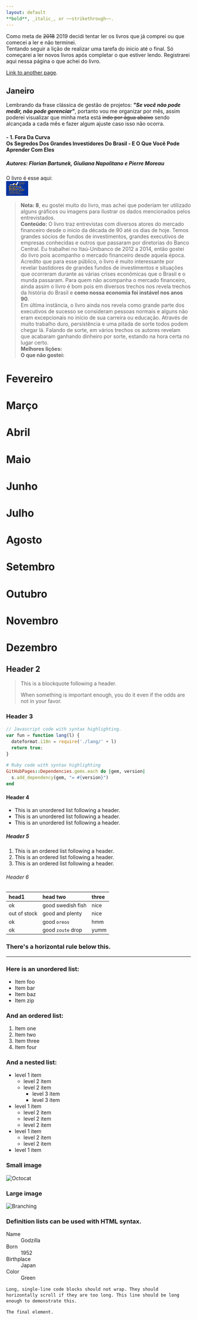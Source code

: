 ```yaml
---
layout: default
**bold**, _italic_, or ~~strikethrough~~.
---
```


Como meta de ~~2018~~ 2019 decidi tentar ler os livros que já comprei ou que comecei a ler e não terminei.
<br>Tentando seguir a lição de realizar uma tarefa do ínicio até o final. Só começarei a ler novos livros após completar o que estiver lendo. Registrarei aqui nessa página o que achei do livro.

[Link to another page](./another-page.html).

## **Janeiro**

Lembrando da frase clássica de gestão de projetos: _**"Se você não pode medir, não pode gerenciar"**_, portanto vou me organizar por mês, assim poderei visualizar que minha meta está ~~indo por água abaixo~~ sendo alcançada a cada mês e fazer algum ajuste caso isso não ocorra.

#### - **1. Fora Da Curva**<br> Os Segredos Dos Grandes Investidores Do Brasil - E O Que Você Pode Aprender Com Eles
##### Autores: Florian Bartunek, Giuliana Napolitano e Pierre Moreau
O livro é esse aqui:<br>
<img src=https://github.com/ealexbarros/livros/blob/master/img/fora_da_curva.png alt="Livro Fora da Curva" width=60 height=40>
> **Nota: 8**, eu gostei muito do livro, mas achei que poderiam ter utilizado alguns gráficos ou imagens para ilustrar os dados mencionados pelos entrevistados. <br>
> **Conteúdo:** O livro traz entrevistas com diversos atores do mercado financeiro desde o inicio da década de 90 até os dias de hoje. Temos grandes sócios de fundos de investimentos, grandes executivos de empresas conhecidas e outros que passaram por diretorias do Banco Central. Eu trabalhei no Itaú-Unibanco de 2012 a 2014, então gostei do livro pois acompanho o mercado financeiro desde aquela época. Acredito que para esse público, o livro é muito interessante por revelar bastidores de grandes fundos de investimentos e situações que ocorreram durante as várias crises econômicas que o Brasil e o munda passaram. Para quem não acompanha o mercado financeiro, ainda assim o livro é bom pois em diversos trechos nos revela trechos da história do Brasil e **como nossa economia foi instável nos anos 90**.<br>
Em última instância, o livro ainda nos revela como grande parte dos executivos de sucesso se consideram pessoas normais e alguns não eram excepcionais no início de sua carreira ou educação. Através de muito trabalho duro, persistência e uma pitada de sorte todos podem chegar lá. Falando de sorte, em vários trechos os autores revelam que acabaram ganhando dinheiro por sorte, estando na hora certa no lugar certo.<br>
> **Melhores lições:**   <br>
> **O que não gostei:**
>
>



# Fevereiro
# Março
# Abril
# Maio
# Junho
# Julho
# Agosto
# Setembro
# Outubro
# Novembro
# Dezembro

## Header 2

> This is a blockquote following a header.
>
> When something is important enough, you do it even if the odds are not in your favor.

### Header 3

```js
// Javascript code with syntax highlighting.
var fun = function lang(l) {
  dateformat.i18n = require('./lang/' + l)
  return true;
}
```

```ruby
# Ruby code with syntax highlighting
GitHubPages::Dependencies.gems.each do |gem, version|
  s.add_dependency(gem, "= #{version}")
end
```

#### Header 4

*   This is an unordered list following a header.
*   This is an unordered list following a header.
*   This is an unordered list following a header.

##### Header 5

1.  This is an ordered list following a header.
2.  This is an ordered list following a header.
3.  This is an ordered list following a header.

###### Header 6

| head1        | head two          | three |
|:-------------|:------------------|:------|
| ok           | good swedish fish | nice  |
| out of stock | good and plenty   | nice  |
| ok           | good `oreos`      | hmm   |
| ok           | good `zoute` drop | yumm  |

### There's a horizontal rule below this.

* * *

### Here is an unordered list:

*   Item foo
*   Item bar
*   Item baz
*   Item zip

### And an ordered list:

1.  Item one
1.  Item two
1.  Item three
1.  Item four

### And a nested list:

- level 1 item
  - level 2 item
  - level 2 item
    - level 3 item
    - level 3 item
- level 1 item
  - level 2 item
  - level 2 item
  - level 2 item
- level 1 item
  - level 2 item
  - level 2 item
- level 1 item

### Small image

![Octocat](https://assets-cdn.github.com/images/icons/emoji/octocat.png)

### Large image

![Branching](https://guides.github.com/activities/hello-world/branching.png)


### Definition lists can be used with HTML syntax.

<dl>
<dt>Name</dt>
<dd>Godzilla</dd>
<dt>Born</dt>
<dd>1952</dd>
<dt>Birthplace</dt>
<dd>Japan</dd>
<dt>Color</dt>
<dd>Green</dd>
</dl>

```
Long, single-line code blocks should not wrap. They should horizontally scroll if they are too long. This line should be long enough to demonstrate this.
```

```
The final element.
```
